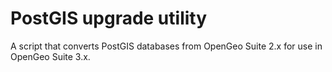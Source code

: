 PostGIS upgrade utility
=======================

A script that converts PostGIS databases from OpenGeo Suite 2.x for use in OpenGeo Suite 3.x.
